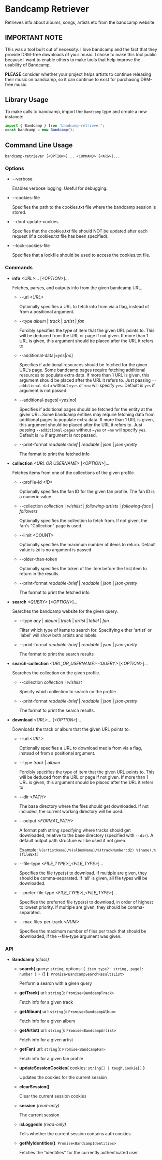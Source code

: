 Bandcamp Retriever
==================

Retrieves info about albums, songs, artists etc from the bandcamp website.

## IMPORTANT NOTE
This was a tool built out of necessity. I love bandcamp and the fact that they provide DRM-free downloads of your music. I chose to make this tool public because I want to enable others to make tools that help improve the usability of Bandcamp.

**PLEASE** consider whether your project helps artists to continue releasing their music on bandcamp, so it can continue to exist for purchasing DRM-free music.

## Library Usage

To make calls to bandcamp, import the `Bandcamp` type and create a new instance:
```js
import { Bandcamp } from 'bandcamp-retriever';
const bandcamp = new Bandcamp();
```

## Command Line Usage

```
bandcamp-retriever [<OPTION>]... <COMMAND> [<ARG>]...
```

### Options

- --verbose

	Enables verbose logging. Useful for debugging.
	
- --cookies-file <FILE>
	
	Specifies the path to the cookies.txt file where the bandcamp session is stored.
	
- --dont-update-cookies
	
	Specifies that the cookies.txt file should NOT be updated after each request (if a cookies.txt file has been specified).
	
- --lock-cookies-file

	Specifies that a lockfile should be used to access the cookies.txt file.

### Commands

- **info** *&lt;URL&gt;*... [*&lt;OPTION&gt;*]...
	
	Fetches, parses, and outputs info from the given bandcamp URL.
	
	- --url *&lt;URL&gt;*

		Optionally specifies a URL to fetch info from via a flag, instead of from a positional argument.
		
	- --type *album* | *track* | *artist* | *fan*

		Forcibly specifies the type of item that the given URL points to.
		This will be deduced from the URL or page if not given.
		If more than 1 URL is given, this argument should be placed after the URL it refers to.
		
	- --additional-data[=*yes*|*no*]

		Specifies if additional resources should be fetched for the given URL's page.
		Some bandcamp pages require fetching additional resources to populate extra data.
		If more than 1 URL is given, this argument should be placed after the URL it refers to.
		Just passing `--additional-data` without `=yes` or `=no` will specify `yes`.
		Default is `yes` if argument is not passed.
		
	- --additional-pages[=*yes*|*no*]

		Specifies if additional pages should be fetched for the entity at the given URL.
		Some bandcamp entities may require fetching data from additional pages to populate extra data.
		If more than 1 URL is given, this argument should be placed after the URL it refers to.
		Just passing `--additional-pages` without `=yes` or `=no` will specify `yes`.
		Default is `no` if argument is not passed.
		
	- --print-format *readable-brief* | *readable* | *json* | *json-pretty*

		The format to print the fetched info
	

- **collection** *&lt;URL OR USERNAME&gt;* [*&lt;OPTION&gt;*]...

	Fetches items from one of the collections of the given profile.

	- --profile-id *&lt;ID&gt;*

		Optionally specifies the fan ID for the given fan profile. The fan ID is a numeric value.

	- --collection *collection* | *wishlist* | *following-artists* | *following-fans* | *followers*

		Optionally specifies the collection to fetch from. If not given, the fan's "Collection" page is used.
	
	- --limit &lt;COUNT&gt;

		Optionally specifies the maximum number of items to return.
		Default value is `20` is no argument is passed
	
	- --older-than-token <TOKEN>

		Optionally specifies the token of the item before the first item to return in the results.
	
	- --print-format *readable-brief* | *readable* | *json* | *json-pretty*

		The format to print the fetched info

- **search** *&lt;QUERY&gt;* [*&lt;OPTION&gt;*]...

	Searches the bandcamp website for the given query.
	
	- --type *any* | *album* | *track* | *artist* | *label* | *fan*

		Filter which type of items to search for. Specifying either 'artist' or 'label' will show both artists and labels.
	
	- --print-format *readable-brief* | *readable* | *json* | *json-pretty*

		The format to print the search results

- **search-collection** *&lt;URL_OR_USERNAME&gt;* *&lt;QUERY&gt;* [*&lt;OPTION&gt;*]...

	Searches the collection on the given profile.

	- --collection *collection* | *wishlist*

		Specify which collection to search on the profile

	- --print-format *readable-brief* | *readable* | *json* | *json-pretty*

		The format to print the search results.

- **download** *&lt;URL&gt;*... [*&lt;OPTION&gt;*]...
	
	Downloads the track or album that the given URL points to.

	- --url *&lt;URL&gt;*

		Optionally specifies a URL to download media from via a flag, instead of from a positional argument.
	
	- --type *track* | *album*

		Forcibly specifies the type of item that the given URL points to. This will be deduced from the URL or page if not given.
		If more than 1 URL is given, this argument should be placed after the URL it refers to.
	
	- --dir *&lt;PATH&gt;*

		The base directory where the files should get downloaded. If not included, the current working directory will be used.
	
	- --output *&lt;FORMAT_PATH&gt;*

		A format path string specifying where tracks should get downloaded, relative to the base directory (specified with `--dir`).
		A default output path structure will be used if not given.
		
		Example: `%(artistName)/%(albumName)/%(trackNumber:d2) %(name).%(fileExt)`
	
	- --file-type *&lt;FILE_TYPE&gt;*[,*&lt;FILE_TYPE&gt;*]...
		
		Specifies the file type(s) to download. If multiple are given, they should be comma-separated.
		If 'all' is given, all file types will be downloaded.
	
	- --prefer-file-type *&lt;FILE_TYPE&gt;*[,*&lt;FILE_TYPE&gt;*]...
		
		Specifies the preferred file type(s) to download, in order of highest to lowest priority. If multiple are given, they should be comma-separated.
	
	- --max-files-per-track *&lt;NUM&gt;*

		Specifies the maximum number of files per track that should be downloaded, if the --file-type argument was given.

### API

- **Bandcamp** *(class)*

	- **search(** query: `string`, options: `{ item_type?: string, page?: number }` = {} **)**: `Promise<BandcampSearchResultsList>`

		Perform a search with a given query

	- **getTrack(** url: `string` **)**: `Promise<BandcampTrack>`

		Fetch info for a given track

	- **getAlbum(** url: `string` **)**: `Promise<BandcampAlbum>`

		Fetch info for a given album

	- **getArtist(** url: `string` **)**: `Promise<BandcampArtist>`

		Fetch info for a given artist

	- **getFan(** url: `string` **)**: `Promise<BandcampFan>`

		Fetch info for a given fan profile

	- **updateSessionCookies(** cookies: `string[] | tough.Cookie[]` **)**

		Updates the cookies for the current session

	- **clearSession()**

		Clear the current session cookies

	- **session** *(read-only)*

		The current session
	
	- **isLoggedIn** *(read-only)*

		Tells whether the current session contains auth cookies
		
	- **getMyIdentities()**: `Promise<BandcampIdentities>`

		Fetches the "identities" for the currently authenticated user
